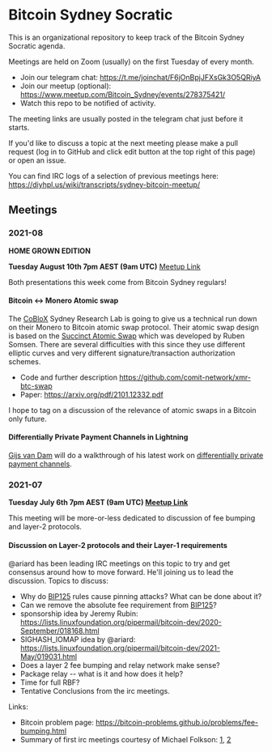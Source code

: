 # Bitcoin Sydney Socratic

This is an organizational repository to keep track of the Bitcoin Sydney Socratic agenda.

Meetings are held on Zoom (usually) on the first Tuesday of every month.
- Join our telegram chat: https://t.me/joinchat/F6jOnBpjJFXsGk3O5QRiyA
- Join our meetup (optional): https://www.meetup.com/Bitcoin_Sydney/events/278375421/
- Watch this repo to be notified of activity.

The meeting links are usually posted in the telegram chat just before it starts.

If you'd like to discuss a topic at the next meeting please make a pull request (log in to GitHub and click edit button at the top right of this page) or open an issue.

You can find IRC logs of a selection of previous meetings here: https://diyhpl.us/wiki/transcripts/sydney-bitcoin-meetup/

## Meetings

### 2021-08

**HOME GROWN EDITION**

**Tuesday August 10th 7pm AEST (9am UTC)** [Meetup Link](https://www.meetup.com/Bitcoin_Sydney/events/279898203)

Both presentations this week come from Bitcoin Sydney regulars!

#### Bitcoin <-> Monero Atomic swap

The [CoBloX](https://coblox.tech/) Sydney Research Lab is going to give us a technical run down on their Monero to Bitcoin atomic swap protocol.
Their atomic swap design is based on the [Succinct Atomic Swap](https://gist.github.com/RubenSomsen/8853a66a64825716f51b409be528355f) which was developed by Ruben Somsen.
There are several difficulties with this since they use different elliptic curves and very different signature/transaction authorization schemes.

   - Code and further description https://github.com/comit-network/xmr-btc-swap
   - Paper: https://arxiv.org/pdf/2101.12332.pdf

I hope to tag on a discussion of the relevance of atomic swaps in a Bitcoin only future.

#### Differentially Private Payment Channels in Lightning

[Gijs van Dam](https://www.gijsvandam.nl) will do a walkthrough of his latest work on [differentially private payment channels](https://asciinema.org/a/6U2Y6iGrdwwvRoNqUYuOi9snP). 

### 2021-07

**Tuesday July 6th 7pm AEST (9am UTC) [Meetup Link](https://www.meetup.com/Bitcoin_Sydney/events/279162160/)**

This meeting will be more-or-less dedicated to discussion of fee bumping and layer-2 protocols.

#### Discussion on Layer-2 protocols and their Layer-1 requirements

   @ariard has been leading IRC meetings on this topic to try and get consensus around how to move forward. He'll joining us to lead the discussion. Topics to discuss:
   - Why do [BIP125] rules cause pinning attacks? What can be done about it?
   - Can we remove the absolute fee requirement from [BIP125]?
   - sponsorship idea by Jeremy Rubin: https://lists.linuxfoundation.org/pipermail/bitcoin-dev/2020-September/018168.html
   - SIGHASH_IOMAP idea by @ariard: https://lists.linuxfoundation.org/pipermail/bitcoin-dev/2021-May/019031.html
   - Does a layer 2 fee bumping and relay network make sense?
   - Package relay -- what is it and how does it help?
   - Time for full RBF?
   - Tentative Conclusions from the irc meetings.

Links:
   - Bitcoin problem page: https://bitcoin-problems.github.io/problems/fee-bumping.html
   - Summary of first irc meetings courtesy of Michael Folkson: [1](https://lists.linuxfoundation.org/pipermail/bitcoin-dev/2021-June/019079.html), [2](https://lists.linuxfoundation.org/pipermail/lightning-dev/2021-June/003077.html)

[BIP125]: https://github.com/bitcoin/bips/blob/master/bip-0125.mediawiki
